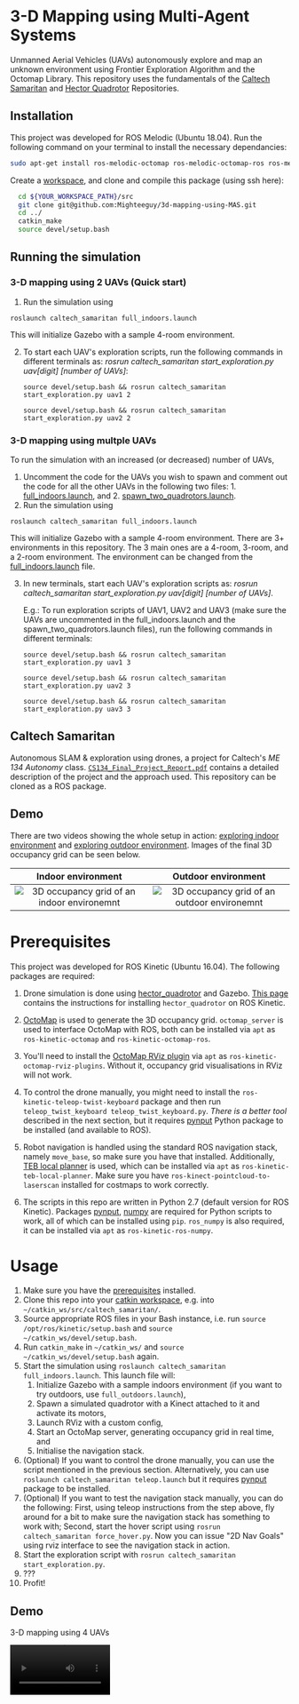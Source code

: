 # 3-D Mapping using Multi-Agent Systems

Unmanned Aerial Vehicles (UAVs) autonomously explore and map an unknown environment using Frontier Exploration Algorithm and the Octomap Library. This repository uses the fundamentals of the [Caltech Samaritan](https://github.com/TimboKZ/caltech_samaritan/blob/master/README.md) and [Hector Quadrotor](https://github.com/tu-darmstadt-ros-pkg/hector_quadrotor) Repositories.


## Installation

This project was developed for ROS Melodic (Ubuntu 18.04). 
Run the following command on your terminal to install the necessary dependancies:

```bash
sudo apt-get install ros-melodic-octomap ros-melodic-octomap-ros ros-melodic-octomap-rviz-plugins ros-melodic-navigation ros-melodic-teb-local-planner ros-melodic-ros-numpy ros-melodic-ros-control ros-melodic-gazebo-ros-control ros-melodic-unique-identifier ros-melodic-geographic-info ros-melodic-laser-geometry ros-melodic-tf-conversions ros-melodic-tf2-geometry-msgs ros-melodic-joy
```

Create a [workspace](http://wiki.ros.org/catkin/Tutorials/create_a_workspace), and clone and compile this package (using ssh here):
```bash
  cd ${YOUR_WORKSPACE_PATH}/src
  git clone git@github.com:Mighteeguy/3d-mapping-using-MAS.git
  cd ../ 
  catkin_make
  source devel/setup.bash
```

## Running the simulation 
### 3-D mapping using 2 UAVs (Quick start)
1. Run the simulation using 
```
roslaunch caltech_samaritan full_indoors.launch
```
This will initialize Gazebo with a sample 4-room environment. 

2. To start each UAV's exploration scripts, run the following commands in different terminals as: _rosrun caltech\_samaritan start\_exploration.py uav[digit] [number of UAVs]_:

   `source devel/setup.bash && rosrun caltech_samaritan start_exploration.py uav1 2`

   `source devel/setup.bash && rosrun caltech_samaritan start_exploration.py uav2 2`

### 3-D mapping using multple UAVs
To run the simulation with an increased (or decreased) number of UAVs,
1. Uncomment the code for the UAVs you wish to spawn and comment out the code for all the other UAVs in the following two files: 1. [full_indoors.launch](caltech_samaritan/launch/full_indoors.launch), and 2. [spawn_two_quadrotors.launch](hector_quadrotor/hector_quadrotor_gazebo/launch/spawn_two_quadrotors.launch).
2. Run the simulation using 
```
roslaunch caltech_samaritan full_indoors.launch
```
This will initialize Gazebo with a sample 4-room environment. There are 3+ environments in this repository. The 3 main ones are a 4-room, 3-room, and a 2-room environment. The environment can be changed from the [full_indoors.launch](caltech_samaritan/launch/full_indoors.launch) file.

3. In new terminals, start each UAV's exploration scripts as: _rosrun caltech\_samaritan start\_exploration.py uav[digit] [number of UAVs]_.

   E.g.: To run exploration scripts of UAV1, UAV2 and UAV3 (make sure the UAVs are uncommented in the full\_indoors.launch and the spawn\_two\_quadrotors.launch files), run the following commands in different terminals:
   
   `source devel/setup.bash && rosrun caltech_samaritan start_exploration.py uav1 3`

   `source devel/setup.bash && rosrun caltech_samaritan start_exploration.py uav2 3`

   `source devel/setup.bash && rosrun caltech_samaritan start_exploration.py uav3 3`





## Caltech Samaritan

Autonomous SLAM & exploration using drones, a project for Caltech's *ME 134
Autonomy* class.
[`CS134_Final_Project_Report.pdf`](./CS134_Final_Project_Report.pdf) contains a
detailed description of the project and the approach used. This repository can
be cloned as a ROS package.

## Demo

There are two videos showing the whole setup in action: [exploring indoor
environment](https://www.youtube.com/watch?v=5fQLEVJwjwE) and [exploring
outdoor environment](https://www.youtube.com/watch?v=hfpO-X9Q2aM).  Images of
the final 3D occupancy grid can be seen below.

Indoor environment             |  Outdoor environment
:-------------------------:|:-------------------------:
![3D occupancy grid of an indoor environemnt](./demo/indoor_eig.jpg)  |  ![3D occupancy grid of an outdoor environemnt](./demo/outdoor_eig.jpg)

# Prerequisites

This project was developed for ROS Kinetic (Ubuntu 16.04). The following
packages are required:

1. Drone simulation is done using
   [hector\_quadrotor](http://wiki.ros.org/hector_quadrotor) and Gazebo. [This
   page](https://answers.ros.org/question/244776/is-it-possible-to-run-the-hector_quadrotor-demos-in-kinetic/)
   contains the instructions for installing `hector_quadrotor` on ROS Kinetic.

2. [OctoMap](http://wiki.ros.org/octomap) is used to generate the 3D occupancy
   grid. `octomap_server` is used to interface OctoMap with ROS, both can be
   installed via `apt` as `ros-kinetic-octomap` and `ros-kinetic-octomap-ros`.

3. You'll need to install the [OctoMap RViz
   plugin](https://github.com/OctoMap/octomap_rviz_plugins) via `apt` as
   `ros-kinetic-octomap-rviz-plugins`. Without it, occupancy grid
   visualisations in RViz will not work.

3. To control the drone manually, you might need to install the
   `ros-kinetic-teleop-twist-keyboard` package and then run
   `teleop_twist_keyboard teleop_twist_keyboard.py`. *There is a better tool* described in the next section, but it
   requires [pynput](https://pypi.org/project/pynput/) Python package to be installed (and available to ROS).
   
4. Robot navigation is handled using the standard ROS navigation stack, namely `move_base`, so make sure you have that
   installed. Additionally, [TEB local planner](http://wiki.ros.org/teb_local_planner) is used, which can be installed
   via `apt` as `ros-kinetic-teb-local-planner`. Make sure you have `ros-kinect-pointcloud-to-laserscan` installed for
   costmaps to work correctly.
   
5. The scripts in this repo are written in Python 2.7 (default version for ROS
   Kinetic). Packages [pynput](https://pypi.org/project/pynput/), [numpy](http://www.numpy.org/) are required for Python
   scripts to work, all of which can be installed using `pip`. `ros_numpy` is also required, it can be installed via
   `apt` as `ros-kinetic-ros-numpy`.

# Usage

1. Make sure you have the [prerequisites](#prerequisites) installed.
2. Clone this repo into your [catkin
   workspace](http://wiki.ros.org/catkin/Tutorials/create_a_workspace), e.g.
   into `~/catkin_ws/src/caltech_samaritan/`.
3. Source appropriate ROS files in your Bash instance, i.e. run `source
   /opt/ros/kinetic/setup.bash` and `source ~/catkin_ws/devel/setup.bash`.
4. Run `catkin_make` in `~/catkin_ws/` and `source
   ~/catkin_ws/devel/setup.bash` again.
5. Start the simulation using `roslaunch caltech_samaritan full_indoors.launch`. This launch file will:
   1. Initialize Gazebo with a sample indoors environment (if you want to try outdoors, use `full_outdoors.launch`),
   2. Spawn a simulated quadrotor with a Kinect attached to it and activate its
      motors,
   3. Launch RViz with a custom config,
   4. Start an OctoMap server, generating occupancy grid in real time, and
   5. Initialise the navigation stack.
6. (Optional) If you want to control the drone manually, you can use the script mentioned in the previous section.
   Alternatively, you can use `roslaunch caltech_samaritan teleop.launch` but it requires [pynput](https://pypi.org/project/pynput/)
   package to be installed.
7. (Optional) If you want to test the navigation stack manually, you can do the following: First, using teleop
   instructions from the step above, fly around for a bit to make sure the navigation stack has something to work with;
   Second, start the hover script using `rosrun caltech_samaritan force_hover.py`. Now you can issue "2D Nav Goals"
   using rviz interface to see the navigation stack in action.
8. Start the exploration script with `rosrun caltech_samaritan start_exploration.py`.
9. ???
10. Profit!



## Demo
3-D mapping using 4 UAVs

<video src='https://user-images.githubusercontent.com/43675847/180644628-e7be5256-4254-4283-82dd-4a96f02d983d.mp4' width=180 />


 
